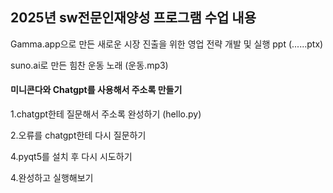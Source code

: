 ## 2025년 sw전문인재양성 프로그램 수업 내용
Gamma.app으로 만든 새로운 시장 진출을 위한 영업 전략 개발 및 실행 ppt (......ptx)

suno.ai로 만든 힘찬 운동 노래 (운동.mp3)

#### 미니콘다와 Chatgpt를 사용해서 주소록 만들기 

1.chatgpt한테 질문해서 주소록 완성하기 (hello.py)

2.오류를 chatgpt한테 다시 질문하기

4.pyqt5를 설치 후 다시 시도하기

4.완성하고 실행해보기



